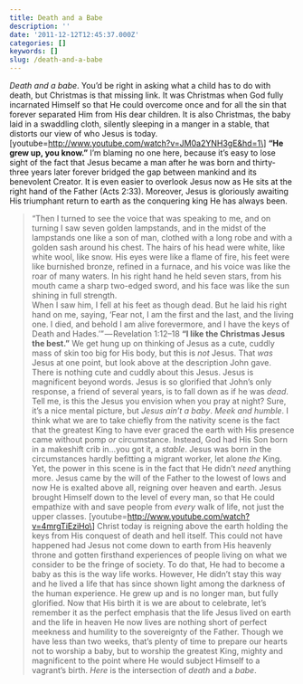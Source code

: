 ```yaml
---
title: Death and a Babe
description: ''
date: '2011-12-12T12:45:37.000Z'
categories: []
keywords: []
slug: /death-and-a-babe
---
```

_Death and a babe_. You’d be right in asking what a child has to do with death, but Christmas is that missing link. It was Christmas when God fully incarnated Himself so that He could overcome once and for all the sin that forever separated Him from His dear children. It is also Christmas, the baby laid in a swaddling cloth, silently sleeping in a manger in a stable, that distorts our view of who Jesus is today.
\[youtube=http://www.youtube.com/watch?v=JM0a2YNH3gE&hd=1\]
**“He grew up, you know.”** I’m blaming no one here, because it’s easy to lose sight of the fact that Jesus became a man after he was born and thirty-three years later forever bridged the gap between mankind and its benevolent Creator. It is even easier to overlook Jesus now as He sits at the right hand of the Father (Acts 2:33). Moreover, Jesus is gloriously awaiting His triumphant return to earth as the conquering king He has always been.
> “Then I turned to see the voice that was speaking to me, and on turning I saw seven golden lampstands, and in the midst of the lampstands one like a son of man, clothed with a long robe and with a golden sash around his chest. The hairs of his head were white, like white wool, like snow. His eyes were like a flame of fire, his feet were like burnished bronze, refined in a furnace, and his voice was like the roar of many waters. In his right hand he held seven stars, from his mouth came a sharp two-edged sword, and his face was like the sun shining in full strength.  
> When I saw him, I fell at his feet as though dead. But he laid his right hand on me, saying, ‘Fear not, I am the first and the last, and the living one. I died, and behold I am alive forevermore, and I have the keys of Death and Hades.’” — Revelation 1:12–18
**“I like the Christmas Jesus the best.”** We get hung up on thinking of Jesus as a cute, cuddly mass of skin too big for His body, but this is _not_ Jesus. That _was_ Jesus at one point, but look above at the description John gave. There is nothing cute and cuddly about this Jesus. Jesus is magnificent beyond words. Jesus is so glorified that John’s only response, a friend of several years, is to fall down as if he was _dead_. Tell me, is this the Jesus you envision when you pray at night? Sure, it’s a nice mental picture, but _Jesus ain’t a baby_.
_Meek and humble_. I think what we are to take chiefly from the nativity scene is the fact that the greatest King to have ever graced the earth with His presence came without pomp _or_ circumstance. Instead, God had His Son born in a makeshift crib in…you got it, a _stable_. Jesus was born in the circumstances hardly befitting a migrant worker, let alone _the_ King. Yet, the power in this scene is in the fact that He didn’t _need_ anything more. Jesus came by the will of the Father to the lowest of lows and now He is exalted above all, reigning over heaven and earth. Jesus brought Himself down to the level of every man, so that He could empathize with and save people from _every_ walk of life, not just the upper classes.
\[youtube=http://www.youtube.com/watch?v=4mrgTiEziHo\]
Christ today is reigning above the earth holding the keys from His conquest of death and hell itself. This could not have happened had Jesus not come down to earth from His heavenly throne and gotten firsthand experiences of people living on what we consider to be the fringe of society. To do that, He had to become a baby as this is the way life works. However, He didn’t stay this way and he lived a life that has since shown light among the darkness of the human experience. He grew up and is no longer man, but fully glorified. Now that His birth it is we are about to celebrate, let’s remember it as the perfect emphasis that the life Jesus lived on earth and the life in heaven He now lives are nothing short of perfect meekness and humility to the sovereignty of the Father. Though we have less than two weeks, that’s plenty of time to prepare our hearts not to worship a baby, but to worship the greatest King, mighty and magnificent to the point where He would subject Himself to a vagrant’s birth. _Here_ is the intersection of _death_ and a _babe_.
